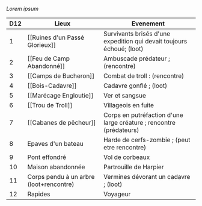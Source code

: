 *Lorem ipsum*

| D12 | Lieux                                   | Evenement                                                             |
| --- | --------------------------------------- | --------------------------------------------------------------------- |
| 1   | [[Ruines d'un Passé Glorieux]]          | Survivants brisés d'une expedition qui devait toujours échoué; (loot) |
| 2   | [[Feu de Camp Abandonné]]               | Ambuscade prédateur ; (rencontre)                                     |
| 3   | [[Camps de Bucheron]]                   | Combat de troll : (rencontre)                                         |
| 4   | [[Bois-Cadavre]]                        | Cadavre gonflé ; (loot)                                               |
| 5   | [[Marécage Engloutie]]                    | Ver et sangsue                                                        |
| 6   | [[Trou de Troll]]                       | Villageois en fuite                                                   |
| 7   | [[Cabanes de pêcheur]]                  | Corps en putréfaction d'une large créature ; rencontre (prédateurs)   |
| 8   | Epaves d'un bateau                      | Harde de cerfs-zombie ; (peut etre rencontre)                         |
| 9   | Pont effondré                           | Vol de corbeaux                                                       |
| 10  | Maison abandonnée                       | Partrouille de Harpier                                                |
| 11  | Corps pendu à un arbre (loot+rencontre) | Vermines dévorant un cadavre ; (loot)                                 |
| 12  | Rapides                                 | Voyageur                                                              |

